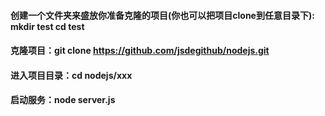 #### 创建一个文件夹来盛放你准备克隆的项目(你也可以把项目clone到任意目录下): mkdir test   cd test
#### 克隆项目：git clone https://github.com/jsdegithub/nodejs.git
#### 进入项目目录：cd nodejs/xxx
#### 启动服务：node server.js
